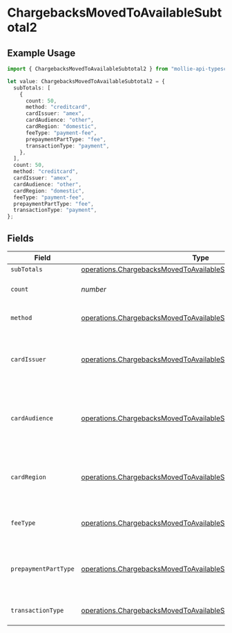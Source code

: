 # ChargebacksMovedToAvailableSubtotal2

## Example Usage

```typescript
import { ChargebacksMovedToAvailableSubtotal2 } from "mollie-api-typescript/models/operations";

let value: ChargebacksMovedToAvailableSubtotal2 = {
  subTotals: [
    {
      count: 50,
      method: "creditcard",
      cardIssuer: "amex",
      cardAudience: "other",
      cardRegion: "domestic",
      feeType: "payment-fee",
      prepaymentPartType: "fee",
      transactionType: "payment",
    },
  ],
  count: 50,
  method: "creditcard",
  cardIssuer: "amex",
  cardAudience: "other",
  cardRegion: "domestic",
  feeType: "payment-fee",
  prepaymentPartType: "fee",
  transactionType: "payment",
};
```

## Fields

| Field                                                                                                                                                  | Type                                                                                                                                                   | Required                                                                                                                                               | Description                                                                                                                                            | Example                                                                                                                                                |
| ------------------------------------------------------------------------------------------------------------------------------------------------------ | ------------------------------------------------------------------------------------------------------------------------------------------------------ | ------------------------------------------------------------------------------------------------------------------------------------------------------ | ------------------------------------------------------------------------------------------------------------------------------------------------------ | ------------------------------------------------------------------------------------------------------------------------------------------------------ |
| `subTotals`                                                                                                                                            | [operations.ChargebacksMovedToAvailableSubTotal1](../../models/operations/chargebacksmovedtoavailablesubtotal1.md)[]                                   | :heavy_minus_sign:                                                                                                                                     | N/A                                                                                                                                                    |                                                                                                                                                        |
| `count`                                                                                                                                                | *number*                                                                                                                                               | :heavy_minus_sign:                                                                                                                                     | Number of transactions of this type                                                                                                                    | 50                                                                                                                                                     |
| `method`                                                                                                                                               | [operations.ChargebacksMovedToAvailableSubtotalMethod2](../../models/operations/chargebacksmovedtoavailablesubtotalmethod2.md)                         | :heavy_minus_sign:                                                                                                                                     | Payment type of the transactions                                                                                                                       | creditcard                                                                                                                                             |
| `cardIssuer`                                                                                                                                           | [operations.ChargebacksMovedToAvailableSubtotalCardIssuer2](../../models/operations/chargebacksmovedtoavailablesubtotalcardissuer2.md)                 | :heavy_minus_sign:                                                                                                                                     | In case of payments transactions with card, the card issuer will be available                                                                          | amex                                                                                                                                                   |
| `cardAudience`                                                                                                                                         | [operations.ChargebacksMovedToAvailableSubtotalCardAudience2](../../models/operations/chargebacksmovedtoavailablesubtotalcardaudience2.md)             | :heavy_minus_sign:                                                                                                                                     | In case of payments trnsactions with card, the card audience will be available.                                                                        | other                                                                                                                                                  |
| `cardRegion`                                                                                                                                           | [operations.ChargebacksMovedToAvailableSubtotalCardRegion2](../../models/operations/chargebacksmovedtoavailablesubtotalcardregion2.md)                 | :heavy_minus_sign:                                                                                                                                     | In case of payments transactions with card, the card region will be available.                                                                         | domestic                                                                                                                                               |
| `feeType`                                                                                                                                              | [operations.ChargebacksMovedToAvailableSubtotalFeeType2](../../models/operations/chargebacksmovedtoavailablesubtotalfeetype2.md)                       | :heavy_minus_sign:                                                                                                                                     | Present when the transaction represents a fee.                                                                                                         | payment-fee                                                                                                                                            |
| `prepaymentPartType`                                                                                                                                   | [operations.ChargebacksMovedToAvailableSubtotalPrepaymentPartType2](../../models/operations/chargebacksmovedtoavailablesubtotalprepaymentparttype2.md) | :heavy_minus_sign:                                                                                                                                     | Prepayment part: fee itself, reimbursement, discount, VAT or rounding compensation.                                                                    | fee                                                                                                                                                    |
| `transactionType`                                                                                                                                      | [operations.ChargebacksMovedToAvailableSubtotalTransactionType2](../../models/operations/chargebacksmovedtoavailablesubtotaltransactiontype2.md)       | :heavy_minus_sign:                                                                                                                                     | Represents the transaction type                                                                                                                        | payment                                                                                                                                                |